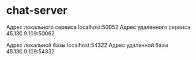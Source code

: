 # chat-server

Адрес локального сервиса localhost:50052
Адрес удаленного сервиса 45.130.9.109:50062

Адрес локальной базы localhost:54322
Адрес удаленной базы 45.130.9.109:54332
